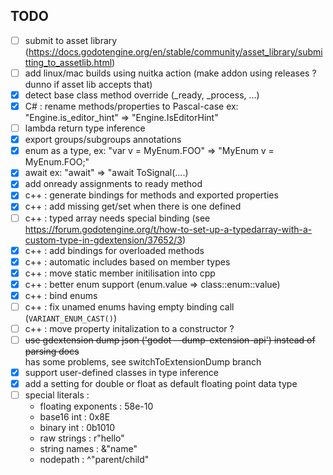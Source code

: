 ## TODO
- [ ] submit to asset library (https://docs.godotengine.org/en/stable/community/asset_library/submitting_to_assetlib.html)
- [ ] add linux/mac builds using nuitka action (make addon using releases ? dunno if asset lib accepts that)
- [x] detect base class method override (_ready, _process, ...)
- [x] C# : rename methods/properties to Pascal-case ex: "Engine.is_editor_hint" => "Engine.IsEditorHint"
- [ ] lambda return type inference
- [x] export groups/subgroups annotations
- [x] enum as a type, ex: "var v = MyEnum.FOO" => "MyEnum v = MyEnum.FOO;"
- [x] await ex: "await" => "await ToSignal(....)
- [x] add onready assignments to ready method
- [x] c++ : generate bindings for methods and exported properties
- [x] c++ : add missing get/set when there is one defined 
- [ ] c++ : typed array needs special binding (see https://forum.godotengine.org/t/how-to-set-up-a-typedarray-with-a-custom-type-in-gdextension/37652/3)
- [x] c++ : add bindings for overloaded methods
- [x] c++ : automatic includes based on member types
- [x] c++ : move static member initilisation into cpp
- [x] c++ : better enum support (enum.value => class::enum::value)
- [x] c++ : bind enums
- [ ] c++ : fix unamed enums having empty binding call (```VARIANT_ENUM_CAST()```)
- [ ] c++ : move property initalization to a constructor ?  
- [ ] <del>use gdextension dump json ('godot --dump-extension-api') instead of parsing docs</del>  
      has some problems, see switchToExtensionDump branch
- [x] support user-defined classes in type inference
- [x] add a setting for double or float as default floating point data type
- [ ] special literals :
  * floating exponents : 58e-10
  * base16 int : 0x8E
  * binary int : 0b1010
  * raw strings : r"hello"
  * string names : &"name"
  * nodepath : ^"parent/child"
